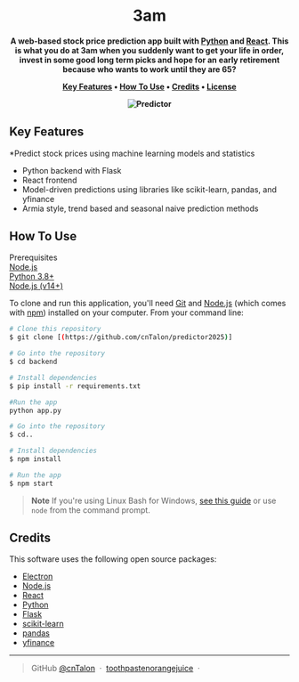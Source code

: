 
<h1 align="center">
  <br>
  3am
  <br>
</h1>

<h4 align="center">A web-based stock price prediction app built with <a href="https://www.python.org/">Python</a> and <a href="https://react.dev/">React</a>. This is what you do at 3am when you suddenly want to get your life in order, invest in some good long term picks and hope for an early retirement because who wants to work until they are 65?

<p align="center">
  <a href="#key-features">Key Features</a> •
  <a href="#how-to-use">How To Use</a> •
  <a href="#credits">Credits</a> •
  <a href="#license">License</a>
</p>

![Predictor](https://github.com/user-attachments/assets/755279d6-95e1-4206-8fa0-df9fd55704ea)

## Key Features

*Predict stock prices using machine learning models and statistics
* Python backend with Flask
* React frontend 
* Model-driven predictions using libraries like scikit-learn, pandas, and yfinance
* Armia style, trend based and seasonal naive prediction methods

## How To Use
Prerequisites
<br>
[Node.js](https://nodejs.org/)
<br>
[Python 3.8+](https://www.python.org/downloads/)
<br>
[Node.js (v14+)](https://www.npmjs.com/)

To clone and run this application, you'll need [Git](https://git-scm.com) and [Node.js](https://nodejs.org/en/download/) (which comes with [npm](http://npmjs.com)) installed on your computer. From your command line:

```bash
# Clone this repository
$ git clone [(https://github.com/cnTalon/predictor2025)]

# Go into the repository
$ cd backend

# Install dependencies
$ pip install -r requirements.txt

#Run the app
python app.py

# Go into the repository
$ cd..

# Install dependencies
$ npm install

# Run the app
$ npm start
```

> **Note**
> If you're using Linux Bash for Windows, [see this guide](https://www.howtogeek.com/261575/how-to-run-graphical-linux-desktop-applications-from-windows-10s-bash-shell/) or use `node` from the command prompt.

## Credits

This software uses the following open source packages:

- [Electron](http://electron.atom.io/)
- [Node.js](https://nodejs.org/)
- [React](https://react.dev/)
- [Python](https://www.python.org/)
- [Flask](https://flask.palletsprojects.com/en/stable/)
- [scikit-learn]()
- [pandas]()
- [yfinance]()
---
> GitHub [@cnTalon](https://github.com/cnTalon) &nbsp;&middot;&nbsp; [toothpastenorangejuice](https://github.com/toothpastenorangejuice) &nbsp;&middot;&nbsp;



